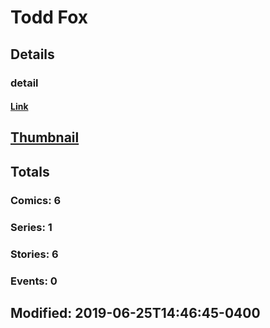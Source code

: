 # Todd  Fox 
## Details
### detail
#### [Link](http://marvel.com/comics/creators/13426/todd_fox?utm_campaign=apiRef&utm_source=225578a89fc76f3d20fbffda5d17a88d)
## [Thumbnail](http://i.annihil.us/u/prod/marvel/i/mg/b/40/image_not_available.jpg)
## Totals
### Comics: 6
### Series: 1
### Stories: 6
### Events: 0
## Modified: 2019-06-25T14:46:45-0400